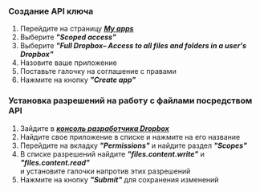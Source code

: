 ### Создание API ключа
1) Перейдите на страницу ___[My apps](https://www.dropbox.com/developers/apps?_tk=pilot_lp&_ad=topbar4&_camp=myapps)___
2) Выберите ___"Scoped access"___
3) Выберите ___"Full Dropbox– Access to all files and folders in a user's Dropbox"___
4) Назовите ваше приложение
5) Поставьте галочку на соглашение с правами
6) Нажмите на кнопку ___"Create app"___

### Установка разрешений на работу с файлами посредством API
1) Зайдите в ___[консоль разработчика Dropbox](https://www.dropbox.com/developers/apps)___
2) Найдите свое приложение в списке и нажмите на его название
3) Перейдите на вкладку ___"Permissions"___ и найдите раздел ___"Scopes"___
4) В списке разрешений найдите ___"files.content.write"___ и ___"files.content.read"___
<br> и установите галочки напротив этих разрешений
5) Нажмите на кнопку ___"Submit"___ для сохранения изменений
